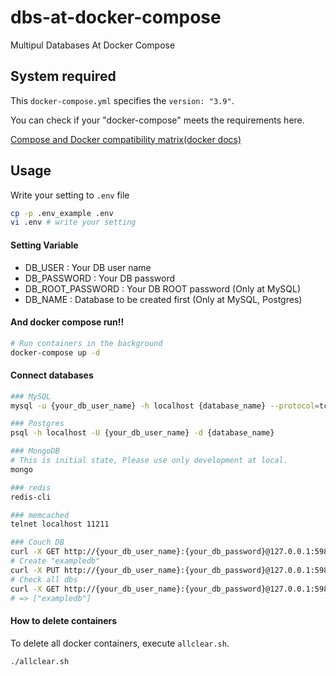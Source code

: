 # dbs-at-docker-compose

Multipul Databases At Docker Compose



## System required

This `docker-compose.yml` specifies the `version: "3.9"`.

You can check if your "docker-compose" meets the requirements here.

[Compose and Docker compatibility matrix(docker docs)](https://docs.docker.com/compose/compose-file/#compose-and-docker-compatibility-matrix)



## Usage

Write your setting to ``.env`` file

```bash
cp -p .env_example .env
vi .env # write your setting
```



#### Setting Variable

* DB_USER : Your DB user name
* DB_PASSWORD : Your DB password
* DB_ROOT_PASSWORD : Your DB ROOT password (Only at MySQL)
* DB_NAME : Database to be created first (Only at MySQL, Postgres)




#### And docker compose run!!

```bash
# Run containers in the background
docker-compose up -d
```



#### Connect databases

```bash
### MySQL
mysql -u {your_db_user_name} -h localhost {database_name} --protocol=tcp -p

### Postgres
psql -h localhost -U {your_db_user_name} -d {database_name}

### MongoDB
# This is initial state, Please use only development at local.
mongo

### redis
redis-cli

### memcached
telnet localhost 11211

### Couch DB
curl -X GET http://{your_db_user_name}:{your_db_password}@127.0.0.1:5984/_all_dbs
# Create "exampledb"
curl -X PUT http://{your_db_user_name}:{your_db_password}@127.0.0.1:5984/exampledb
# Check all dbs
curl -X GET http://{your_db_user_name}:{your_db_password}@127.0.0.1:5984/_all_dbs
# => ["exampledb"]
```

#### How to delete containers

To delete all docker containers, execute ``allclear.sh``.

```bash
./allclear.sh
```

